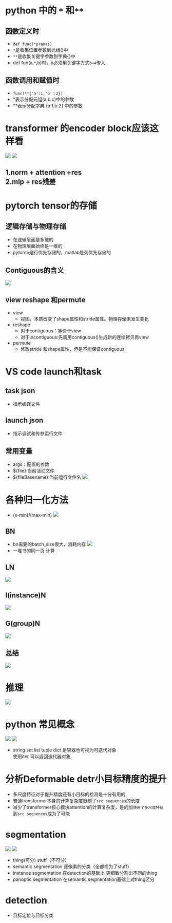 # python 中的 ` * ` 和`**`
## 函数定义时<br>
* `def func(*pramas)`
* `*`是收集位置参数到元组()中
* `**`是收集关键字参数到字典{}中
* def fun(a,`*`,b)时，b必须用关键字方式`b=4`传入
## 函数调用和赋值时
* `func(**{'a':1,'b'：2})`
* *表示分配元组(a,b,c)中的参数
* **表示分配字典 {a:1,b:2} 中的参数

# transformer 的encoder block应该这样看
![](./capture0.png)
![](./capture1.png)
## 1.norm + attention +res <br>2.mlp + res残差

# pytorch tensor的存储
## 逻辑存储与物理存储
* 在逻辑层面是多维的
* 在物理层面始终是一维的
* pytorch是行优先存储的，matlab是列优先存储的
## Contiguous的含义
![](./capture2.png)
## view reshape 和permute
* view
  * 视图，本质改变了shape属性和stride属性。物理存储未发生变化
* reshape
  * 对于contiguous：等价于view
  * 对于incontiguous:先调用contiguous()生成新的连续拷贝再view
* permute 
  * 修改stride 和shape属性，但是不能保证contiguous

# VS code launch和task
## task json
* 指示编译文件
## launch json
* 指示调试和传参运行文件
## 常用变量
* args：配置的参数
* ${file}:当前活动文件
* ${fileBasename}:当前运行文件名
![](./capture10.png)


# 各种归一化方法
* (x-min)/(max-min) 
![](./capture3.png)
## BN
* bn需要的batch_size很大，消耗内存
![](./capture4.png)
* 一堆书的同一页 计算
## LN
![](./capture5.png)
## I(instance)N
![](./capture6.png)
## G(group)N
![](./capture7.png)
## 总结
![](./capture8.png)

# 推理
![](./capture9.png)

# python 常见概念
![](./capture11.png)
![](./capture12.png)
* string set list tuple dict 是容器也可视为可迭代对象<br>
使用iter 可以返回迭代器对象



# 分析Deformable detr小目标精度的提升
* 多尺度特征对于提升精度还有小目标的检测是十分有用的
* 普通transformer本身的计算复杂度限制了`src sequences`的长度
* 减少了transformer核心模块attention的计算复杂度，是的加`使用了多尺度特征`到`src sequences`成为了可能

# segmentation 
![](./capture13.png)
![](./20231209.png)
* thing(可分) stuff（不可分）
* semantic segmentation 逐像素的分类（全都视为了stuff）
* instance segmentation 在detection的基础上 更细致分割出不同的thing
* panoptic segmentation 在semantic segmentation基础上对thing区分
# detection
* 目标定位与目标分类














